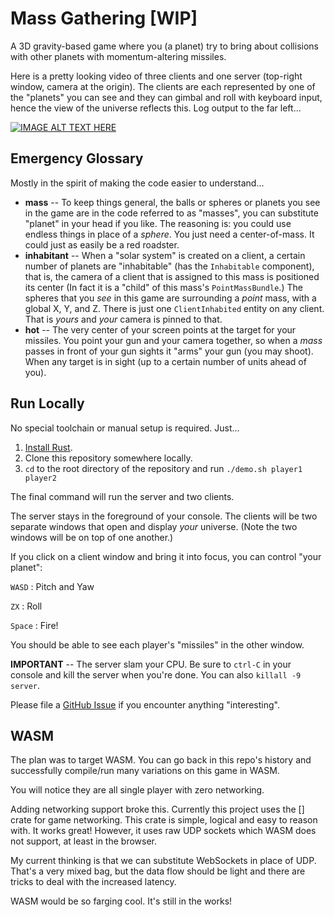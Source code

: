 # Mass Gathering [WIP]

A 3D gravity-based game where you (a planet) try to bring about collisions with other planets with momentum-altering missiles.

Here is a pretty looking video of three clients and one server (top-right window, camera at the origin). The clients are each represented by one of the "planets" you can see and they can gimbal and roll with keyboard input, hence the view of the universe reflects this. Log output to the far left...

[![IMAGE ALT TEXT HERE](https://img.youtube.com/vi/f4SgXuvTqWI/0.jpg)](https://www.youtube.com/watch?v=f4SgXuvTqWI)

## Emergency Glossary

Mostly in the spirit of making the code easier to understand...

* **mass** -- To keep things general, the balls or spheres or planets you see in the game are in the code referred to as "masses", you can substitute "planet" in your head if you like. The reasoning is: you could use endless things in place of a _sphere_. You just need a center-of-mass. It could just as easily be a red roadster.
* **inhabitant** -- When a "solar system" is created on a client, a certain number of planets are "inhabitable" (has the `Inhabitable` component), that is, the camera of a client that is assigned to this mass is positioned its center (In fact
it is a "child" of this mass's `PointMassBundle`.) The spheres that you _see_ in this game are surrounding a 
_point_ mass, with a global X, Y, and Z. There is just one `ClientInhabited` entity on any client. That is 
_yours_ and _your_ camera is pinned to that.
* **hot** -- The very center of your screen points at the target for your missiles. You point your gun and your camera together, so when a _mass_ passes in front of your gun sights it "arms" your gun (you may shoot). When any target is in sight (up to a certain number of units ahead of you).

## Run Locally

No special toolchain or manual setup is required. Just...

1. [Install Rust](https://www.rust-lang.org/tools/install).
1. Clone this repository somewhere locally.
1. `cd` to the root directory of the repository and run `./demo.sh player1 player2`

The final command will run the server and two clients.

The server stays in the foreground of your console. The clients will be two
separate windows that open and display _your_ universe. (Note the two windows
will be on top of one another.)

If you click on a client window and bring it into focus, you can control "your planet":

`WASD`
: Pitch and Yaw

`ZX`
: Roll

`Space`
: Fire!

You should be able to see each player's "missiles" in the other window.

**IMPORTANT** -- The server slam your CPU. Be sure to `ctrl-C` in your console and kill the server when you're done. You can also `killall -9 server`.

Please file a [GitHub Issue](https://github.com/stnbu/mass_gathering/issues/new/choose) if you encounter anything "interesting".

## WASM

The plan was to target WASM. You can go back in this repo's history
and successfully compile/run many variations on this game in WASM.

You will notice they are all single player with zero networking.

Adding networking support broke this. Currently this project
uses the [] crate for game networking. This crate is simple, logical
and easy to reason with. It works great! However, it uses raw UDP
sockets which WASM does not support, at least in the browser.

My current thinking is that we can substitute WebSockets in place
of UDP. That's a very mixed bag, but the data flow should be light
and there are tricks to deal with the increased latency.

WASM would be so farging cool. It's still in the works!